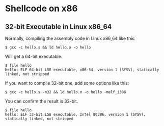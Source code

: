 # Shellcode on x86
## 32-bit Executable in Linux x86_64
Normally, compiling the assembly code in Linux x86_64 like this:

    $ gcc -c hello.s && ld hello.o -o hello

Will get a 64-bit executable.

    $ file hello
    hello: ELF 64-bit LSB executable, x86-64, version 1 (SYSV), statically linked, not stripped

If you want to compile 32-bit one, add some options like this:

    $ gcc -c hello.s -m32 && ld hello.o -o hello -melf_i386

You can confirm the result is 32-bit.

    $ file hello
    hello: ELF 32-bit LSB executable, Intel 80386, version 1 (SYSV), statically linked, not stripped
